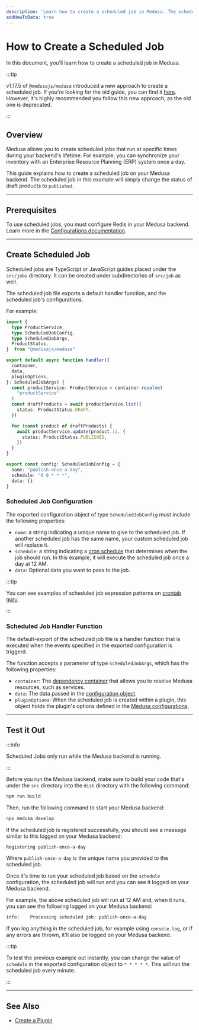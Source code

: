```yaml
---
description: 'Learn how to create a scheduled job in Medusa. The scheduled job in this example will simply change the status of draft products to published.'
addHowToData: true
---
```


# How to Create a Scheduled Job

In this document, you’ll learn how to create a scheduled job in Medusa.

:::tip

v1.17.5 of `@medusajs/medusa` introduced a new approach to create a scheduled job. If you're looking for the old guide, you can find it [here](./create-deprecated.md). However, it's highly recommended you follow this new approach, as the old one is deprecated.

:::

## Overview

Medusa allows you to create scheduled jobs that run at specific times during your backend's lifetime. For example, you can synchronize your inventory with an Enterprise Resource Planning (ERP) system once a day.

This guide explains how to create a scheduled job on your Medusa backend. The scheduled job in this example will simply change the status of draft products to `published`.

---

## Prerequisites

To use scheduled jobs, you must configure Redis in your Medusa backend. Learn more in the [Configurations documentation](../backend/configurations.md#redis_url).

---

## Create Scheduled Job

Scheduled jobs are TypeScript or JavaScript guides placed under the `src/jobs` directory. It can be created under subdirectories of `src/job` as well.

The scheduled job file exports a default handler function, and the scheduled job's configurations.

For example:

```ts title=src/loaders/publish.ts
import { 
  type ProductService, 
  type ScheduledJobConfig, 
  type ScheduledJobArgs,
  ProductStatus,
}  from "@medusajs/medusa"

export default async function handler({ 
  container, 
  data, 
  pluginOptions,
}: ScheduledJobArgs) {
  const productService: ProductService = container.resolve(
    "productService"
  )
  const draftProducts = await productService.list({
    status: ProductStatus.DRAFT,
  })

  for (const product of draftProducts) {
    await productService.update(product.id, {
      status: ProductStatus.PUBLISHED,
    })
  }
}

export const config: ScheduledJobConfig = {
  name: "publish-once-a-day",
  schedule: "0 0 * * *",
  data: {},
}
```

### Scheduled Job Configuration

The exported configuration object of type `ScheduledJobConfig` must include the following properties:

- `name`: a string indicating a unique name to give to the scheduled job. If another scheduled job has the same name, your custom scheduled job will replace it.
- `schedule`: a string indicating a [cron schedule](https://crontab.guru/#0_0_*_*_*) that determines when the job should run. In this example, it will execute the scheduled job once a day at 12 AM.
- `data`: Optional data you want to pass to the job.

:::tip

You can see examples of scheduled job expression patterns on [crontab guru](https://crontab.guru/examples.html).

:::

### Scheduled Job Handler Function

The default-export of the scheduled job file is a handler function that is executed when the events specified in the exported configuration is triggerd.

The function accepts a parameter of type `ScheduledJobArgs`, which has the following properties:

- `container`: The [dependency container](../fundamentals/dependency-injection.md) that allows you to resolve Medusa resources, such as services.
- `data`: The data passed in the [configuration object](#scheduled-job-configuration).
- `pluginOptions`: When the scheduled job is created within a plugin, this object holds the plugin's options defined in the [Medusa configurations](../backend/configurations.md).

---

## Test it Out

:::info

Scheduled Jobs only run while the Medusa backend is running.

:::

Before you run the Medusa backend, make sure to build your code that's under the `src` directory into the `dist` directory with the following command:

```bash npm2yarn
npm run build
```

Then, run the following command to start your Medusa backend:

```bash npm2yarn
npx medusa develop
```

If the scheduled job is registered successfully, you should see a message similar to this logged on your Medusa backend:

```bash
Registering publish-once-a-day
```

Where `publish-once-a-day` is the unique name you provided to the scheduled job.

Once it's time to run your scheduled job based on the `schedule` configuration, the scheduled job will run and you can see it logged on your Medusa backend.

For example, the above scheduled job will run at 12 AM and, when it runs, you can see the following logged on your Medusa backend:

```bash noReport
info:    Processing scheduled job: publish-once-a-day
```

If you log anything in the scheduled job, for example using `console.log`, or if any errors are thrown, it’ll also be logged on your Medusa backend.

:::tip

To test the previous example out instantly, you can change the value of `schedule` in the exported configuration object to `* * * * *`. This will run the scheduled job every minute.

:::

---

## See Also

- [Create a Plugin](../plugins/create.mdx)
